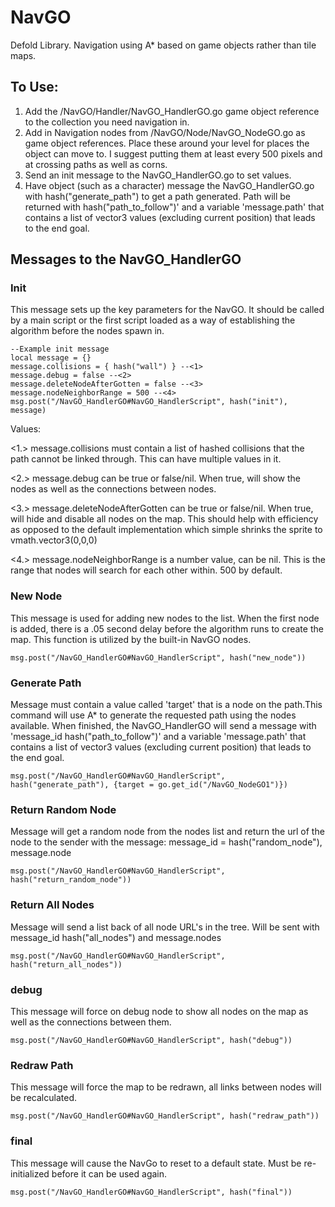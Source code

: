 # NavGO
Defold Library. Navigation using A* based on game objects rather than tile maps.

## To Use:
1. Add the /NavGO/Handler/NavGO_HandlerGO.go game object reference to the collection you need navigation in.
2. Add in Navigation nodes from /NavGO/Node/NavGO_NodeGO.go as game object references. Place these around your level for places the object can move to. I suggest putting them at least every 500 pixels and at crossing paths as well as corns.
3. Send an init message to the NavGO_HandlerGO.go to set values.
4. Have object (such as a character) message the NavGO_HandlerGO.go with hash("generate_path") to get a path generated. Path will be returned with hash("path_to_follow")' and a variable 'message.path' that contains a list of vector3 values (excluding current position) that leads to the end goal.


## Messages to the NavGO_HandlerGO

### Init
  This message sets up the key parameters for the NavGO. It should be called by a main script or the first script loaded as a way of establishing the algorithm before the nodes spawn in.
  ```
--Example init message
local message = {}
message.collisions = { hash("wall") } --<1>
message.debug = false --<2>
message.deleteNodeAfterGotten = false --<3>
message.nodeNeighborRange = 500 --<4>
msg.post("/NavGO_HandlerGO#NavGO_HandlerScript", hash("init"), message)
  ```
Values:

<1.> message.collisions must contain a list of hashed collisions that the path cannot be linked through. This can have multiple values in it.

<2.> message.debug can be true or false/nil. When true, will show the nodes as well as the connections between nodes.

<3.> message.deleteNodeAfterGotten can be true or false/nil. When true, will hide and disable all nodes on the map. This should help with efficiency as opposed to the default implementation which simple shrinks the sprite to vmath.vector3(0,0,0)

<4.> message.nodeNeighborRange is a number value, can be nil. This is the range that nodes will search for each other within. 500 by default.

### New Node
  This message is used for adding new nodes to the list. When the first node is added, there is a .05 second delay before the algorithm runs to create the map. This function is utilized by the built-in NavGO nodes.
```
msg.post("/NavGO_HandlerGO#NavGO_HandlerScript", hash("new_node"))
```

### Generate Path
  Message must contain a value called 'target' that is a node on the path.This command will use A* to generate the requested path using the nodes available. When finished, the NavGO_HandlerGO will send a message with 'message_id hash("path_to_follow")' and a variable 'message.path' that contains a list of vector3 values (excluding current position) that leads to the end goal.
```
msg.post("/NavGO_HandlerGO#NavGO_HandlerScript", hash("generate_path"), {target = go.get_id("/NavGO_NodeGO1")})
```

### Return Random Node
  Message will get a random node from the nodes list and return the url of the node to the sender with the message: message_id = hash("random_node"), message.node
```
msg.post("/NavGO_HandlerGO#NavGO_HandlerScript", hash("return_random_node"))
```

### Return All Nodes
  Message will send a list back of all node URL's in the tree. Will be sent with message_id hash("all_nodes") and message.nodes
 ```
 msg.post("/NavGO_HandlerGO#NavGO_HandlerScript", hash("return_all_nodes"))
 ```

### debug
  This message will force on debug node to show all nodes on the map as well as the connections between them.
```
msg.post("/NavGO_HandlerGO#NavGO_HandlerScript", hash("debug"))
```

### Redraw Path
  This message will force the map to be redrawn, all links between nodes will be recalculated.
```
msg.post("/NavGO_HandlerGO#NavGO_HandlerScript", hash("redraw_path"))
```

### final 
  This message will cause the NavGo to reset to a default state. Must be re-initialized before it can be used again.
```
msg.post("/NavGO_HandlerGO#NavGO_HandlerScript", hash("final"))
```
